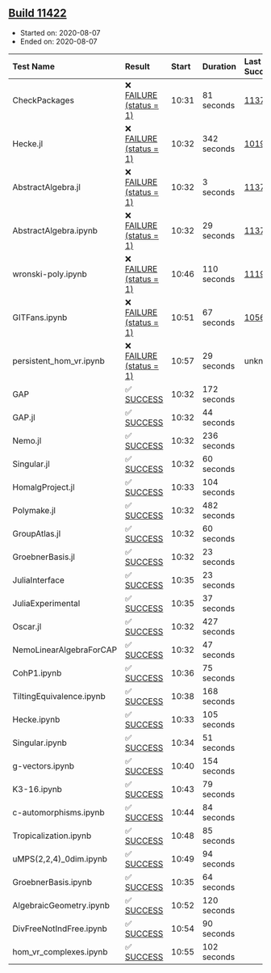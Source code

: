 ## [Build 11422](https://oscarci.mathematik.uni-kl.de/job/oscar/11422/)

* Started on: 2020-08-07
* Ended on: 2020-08-07

| Test Name    | Result | Start | Duration | Last Success | First Failure |
|:-------------|:-------|:------|:---------|:-------------|:--------------|
| CheckPackages | ❌ [FAILURE (status = 1)](https://oscarci.mathematik.uni-kl.de/job/oscar/11422/artifact/logs/build-11422/CheckPackages.log) | 10:31 | 81 seconds | [11376](https://oscarci.mathematik.uni-kl.de/job/oscar/11376/) | [11377](https://oscarci.mathematik.uni-kl.de/job/oscar/11377/) |
| Hecke.jl | ❌ [FAILURE (status = 1)](https://oscarci.mathematik.uni-kl.de/job/oscar/11422/artifact/logs/build-11422/Hecke.jl.log) | 10:32 | 342 seconds | [10197](https://oscarci.mathematik.uni-kl.de/job/oscar/10197/) | [10198](https://oscarci.mathematik.uni-kl.de/job/oscar/10198/) |
| AbstractAlgebra.jl | ❌ [FAILURE (status = 1)](https://oscarci.mathematik.uni-kl.de/job/oscar/11422/artifact/logs/build-11422/AbstractAlgebra.jl.log) | 10:32 | 3 seconds | [11376](https://oscarci.mathematik.uni-kl.de/job/oscar/11376/) | [11377](https://oscarci.mathematik.uni-kl.de/job/oscar/11377/) |
| AbstractAlgebra.ipynb | ❌ [FAILURE (status = 1)](https://oscarci.mathematik.uni-kl.de/job/oscar/11422/artifact/logs/build-11422/AbstractAlgebra.ipynb.log) | 10:32 | 29 seconds | [11376](https://oscarci.mathematik.uni-kl.de/job/oscar/11376/) | [11377](https://oscarci.mathematik.uni-kl.de/job/oscar/11377/) |
| wronski-poly.ipynb | ❌ [FAILURE (status = 1)](https://oscarci.mathematik.uni-kl.de/job/oscar/11422/artifact/logs/build-11422/wronski-poly.ipynb.log) | 10:46 | 110 seconds | [11192](https://oscarci.mathematik.uni-kl.de/job/oscar/11192/) | [11193](https://oscarci.mathematik.uni-kl.de/job/oscar/11193/) |
| GITFans.ipynb | ❌ [FAILURE (status = 1)](https://oscarci.mathematik.uni-kl.de/job/oscar/11422/artifact/logs/build-11422/GITFans.ipynb.log) | 10:51 | 67 seconds | [10566](https://oscarci.mathematik.uni-kl.de/job/oscar/10566/) | [10567](https://oscarci.mathematik.uni-kl.de/job/oscar/10567/) |
| persistent_hom_vr.ipynb | ❌ [FAILURE (status = 1)](https://oscarci.mathematik.uni-kl.de/job/oscar/11422/artifact/logs/build-11422/persistent_hom_vr.ipynb.log) | 10:57 | 29 seconds | unknown | unknown |
| GAP | ✅ [SUCCESS](https://oscarci.mathematik.uni-kl.de/job/oscar/11422/artifact/logs/build-11422/GAP.log) | 10:32 | 172 seconds |  |  |
| GAP.jl | ✅ [SUCCESS](https://oscarci.mathematik.uni-kl.de/job/oscar/11422/artifact/logs/build-11422/GAP.jl.log) | 10:32 | 44 seconds |  |  |
| Nemo.jl | ✅ [SUCCESS](https://oscarci.mathematik.uni-kl.de/job/oscar/11422/artifact/logs/build-11422/Nemo.jl.log) | 10:32 | 236 seconds |  |  |
| Singular.jl | ✅ [SUCCESS](https://oscarci.mathematik.uni-kl.de/job/oscar/11422/artifact/logs/build-11422/Singular.jl.log) | 10:32 | 60 seconds |  |  |
| HomalgProject.jl | ✅ [SUCCESS](https://oscarci.mathematik.uni-kl.de/job/oscar/11422/artifact/logs/build-11422/HomalgProject.jl.log) | 10:33 | 104 seconds |  |  |
| Polymake.jl | ✅ [SUCCESS](https://oscarci.mathematik.uni-kl.de/job/oscar/11422/artifact/logs/build-11422/Polymake.jl.log) | 10:32 | 482 seconds |  |  |
| GroupAtlas.jl | ✅ [SUCCESS](https://oscarci.mathematik.uni-kl.de/job/oscar/11422/artifact/logs/build-11422/GroupAtlas.jl.log) | 10:32 | 60 seconds |  |  |
| GroebnerBasis.jl | ✅ [SUCCESS](https://oscarci.mathematik.uni-kl.de/job/oscar/11422/artifact/logs/build-11422/GroebnerBasis.jl.log) | 10:32 | 23 seconds |  |  |
| JuliaInterface | ✅ [SUCCESS](https://oscarci.mathematik.uni-kl.de/job/oscar/11422/artifact/logs/build-11422/JuliaInterface.log) | 10:35 | 23 seconds |  |  |
| JuliaExperimental | ✅ [SUCCESS](https://oscarci.mathematik.uni-kl.de/job/oscar/11422/artifact/logs/build-11422/JuliaExperimental.log) | 10:35 | 37 seconds |  |  |
| Oscar.jl | ✅ [SUCCESS](https://oscarci.mathematik.uni-kl.de/job/oscar/11422/artifact/logs/build-11422/Oscar.jl.log) | 10:32 | 427 seconds |  |  |
| NemoLinearAlgebraForCAP | ✅ [SUCCESS](https://oscarci.mathematik.uni-kl.de/job/oscar/11422/artifact/logs/build-11422/NemoLinearAlgebraForCAP.log) | 10:32 | 47 seconds |  |  |
| CohP1.ipynb | ✅ [SUCCESS](https://oscarci.mathematik.uni-kl.de/job/oscar/11422/artifact/logs/build-11422/CohP1.ipynb.log) | 10:36 | 75 seconds |  |  |
| TiltingEquivalence.ipynb | ✅ [SUCCESS](https://oscarci.mathematik.uni-kl.de/job/oscar/11422/artifact/logs/build-11422/TiltingEquivalence.ipynb.log) | 10:38 | 168 seconds |  |  |
| Hecke.ipynb | ✅ [SUCCESS](https://oscarci.mathematik.uni-kl.de/job/oscar/11422/artifact/logs/build-11422/Hecke.ipynb.log) | 10:33 | 105 seconds |  |  |
| Singular.ipynb | ✅ [SUCCESS](https://oscarci.mathematik.uni-kl.de/job/oscar/11422/artifact/logs/build-11422/Singular.ipynb.log) | 10:34 | 51 seconds |  |  |
| g-vectors.ipynb | ✅ [SUCCESS](https://oscarci.mathematik.uni-kl.de/job/oscar/11422/artifact/logs/build-11422/g-vectors.ipynb.log) | 10:40 | 154 seconds |  |  |
| K3-16.ipynb | ✅ [SUCCESS](https://oscarci.mathematik.uni-kl.de/job/oscar/11422/artifact/logs/build-11422/K3-16.ipynb.log) | 10:43 | 79 seconds |  |  |
| c-automorphisms.ipynb | ✅ [SUCCESS](https://oscarci.mathematik.uni-kl.de/job/oscar/11422/artifact/logs/build-11422/c-automorphisms.ipynb.log) | 10:44 | 84 seconds |  |  |
| Tropicalization.ipynb | ✅ [SUCCESS](https://oscarci.mathematik.uni-kl.de/job/oscar/11422/artifact/logs/build-11422/Tropicalization.ipynb.log) | 10:48 | 85 seconds |  |  |
| uMPS(2,2,4)_0dim.ipynb | ✅ [SUCCESS](https://oscarci.mathematik.uni-kl.de/job/oscar/11422/artifact/logs/build-11422/uMPS-2-2-4-_0dim.ipynb.log) | 10:49 | 94 seconds |  |  |
| GroebnerBasis.ipynb | ✅ [SUCCESS](https://oscarci.mathematik.uni-kl.de/job/oscar/11422/artifact/logs/build-11422/GroebnerBasis.ipynb.log) | 10:35 | 64 seconds |  |  |
| AlgebraicGeometry.ipynb | ✅ [SUCCESS](https://oscarci.mathematik.uni-kl.de/job/oscar/11422/artifact/logs/build-11422/AlgebraicGeometry.ipynb.log) | 10:52 | 120 seconds |  |  |
| DivFreeNotIndFree.ipynb | ✅ [SUCCESS](https://oscarci.mathematik.uni-kl.de/job/oscar/11422/artifact/logs/build-11422/DivFreeNotIndFree.ipynb.log) | 10:54 | 90 seconds |  |  |
| hom_vr_complexes.ipynb | ✅ [SUCCESS](https://oscarci.mathematik.uni-kl.de/job/oscar/11422/artifact/logs/build-11422/hom_vr_complexes.ipynb.log) | 10:55 | 102 seconds |  |  |
